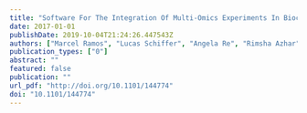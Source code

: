 ```yaml
---
title: "Software For The Integration Of Multi-Omics Experiments In Bioconductor"
date: 2017-01-01
publishDate: 2019-10-04T21:24:26.447543Z
authors: ["Marcel Ramos", "Lucas Schiffer", "Angela Re", "Rimsha Azhar", "Azfar Basunia", "Carmen Rodriguez Cabrera", "Tiffany Chan", "Philip Chapman", "Sean Davis", "David Gomez-Cabrero", "Aedin C. Culhane", "Benjamin Haibe-Kains", "Kasper Hansen", "Hanish Kodali", "Marie Stephie Louis", "Arvind Singh Mer", "Markus Riester", "Martin Morgan", "Vincent Carey", "Levi Waldron"]
publication_types: ["0"]
abstract: ""
featured: false
publication: ""
url_pdf: "http://doi.org/10.1101/144774"
doi: "10.1101/144774"
---
```


